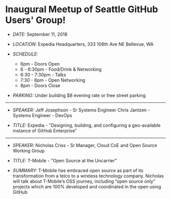 # Inaugural Meetup of Seattle GitHub Users' Group!

- _DATE:_ September 11, 2018

- _LOCATION:_ Expedia Headquarters, 333 108th Ave NE Bellevue, WA

- _SCHEDULE:_
  - 6pm - Doors Open
  - 6 - 6:30pm - Food/Drink & Networking
  - 6:30 - 7:30pm - Talks
  - 7:30 - 8pm - Open Networking
  - 8pm - Doors Close


- _PARKING:_ Under building $8 evening rate or free street parking 

___
- _SPEAKER:_  Jeff Josephson - Sr Systems Engineer
              Chris Jantzen - Systems Engineer - DevOps

- _TITLE:_   Expedia - "Designing, building, and configuring a geo-available instance of GitHub Enterprise"

----


- _SPEAKER:_ Nicholas Criss - Sr Manager, Cloud CoE and Open Source Working Group

- _TITLE:_ T-Mobile - "Open Source at the Uncarrier" 

- _SUMMARY:_ T-Mobile has embraced open source as part of its transformation from a telco to a wireless technology company. Nicholas will talk about T-Mobile’s OSS journey, including “open source only” projects which are 100% developed and coordinated in the open using GitHub
